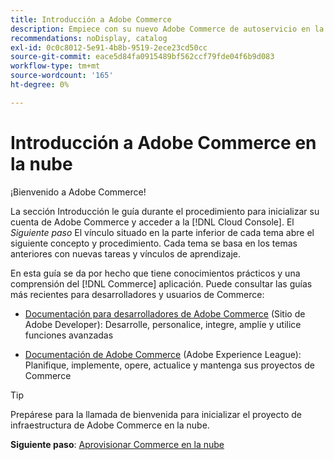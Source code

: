 ```yaml
---
title: Introducción a Adobe Commerce
description: Empiece con su nuevo Adobe Commerce de autoservicio en la infraestructura en la nube y aprenda a crear e implementar una tienda de Adobe Commerce en minutos.
recommendations: noDisplay, catalog
exl-id: 0c0c8012-5e91-4b8b-9519-2ece23cd50cc
source-git-commit: eace5d84fa0915489bf562ccf79fde04f6b9d083
workflow-type: tm+mt
source-wordcount: '165'
ht-degree: 0%

---
```


# Introducción a Adobe Commerce en la nube

¡Bienvenido a Adobe Commerce!

La sección Introducción le guía durante el procedimiento para inicializar su cuenta de Adobe Commerce y acceder a la [!DNL Cloud Console]. El _Siguiente paso_ El vínculo situado en la parte inferior de cada tema abre el siguiente concepto y procedimiento. Cada tema se basa en los temas anteriores con nuevas tareas y vínculos de aprendizaje.

En esta guía se da por hecho que tiene conocimientos prácticos y una comprensión del [!DNL Commerce] aplicación. Puede consultar las guías más recientes para desarrolladores y usuarios de Commerce:

- [Documentación para desarrolladores de Adobe Commerce](https://developer.adobe.com/commerce/docs/) (Sitio de Adobe Developer): Desarrolle, personalice, integre, amplíe y utilice funciones avanzadas

- [Documentación de Adobe Commerce](https://experienceleague.adobe.com/docs/commerce.html) (Adobe Experience League): Planifique, implemente, opere, actualice y mantenga sus proyectos de Commerce

>[!TIP]
>
>Prepárese para la llamada de bienvenida para inicializar el proyecto de infraestructura de Adobe Commerce en la nube.
>
>**Siguiente paso**: [Aprovisionar Commerce en la nube](new-project.md)
